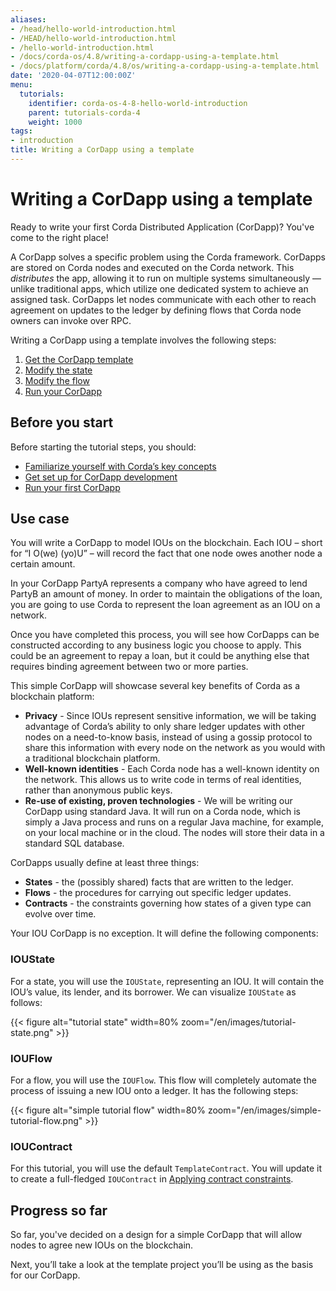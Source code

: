 ```yaml
---
aliases:
- /head/hello-world-introduction.html
- /HEAD/hello-world-introduction.html
- /hello-world-introduction.html
- /docs/corda-os/4.8/writing-a-cordapp-using-a-template.html
- /docs/platform/corda/4.8/os/writing-a-cordapp-using-a-template.html
date: '2020-04-07T12:00:00Z'
menu:
  tutorials:
    identifier: corda-os-4-8-hello-world-introduction
    parent: tutorials-corda-4
    weight: 1000
tags:
- introduction
title: Writing a CorDapp using a template
---
```



# Writing a CorDapp using a template

Ready to write your first Corda Distributed Application (CorDapp)? You've come to the right place!

A CorDapp solves a specific problem using the Corda framework. CorDapps are stored on Corda nodes and executed on the Corda network. This *distributes* the app, allowing it to run on multiple systems simultaneously — unlike traditional apps, which utilize one dedicated system to achieve an assigned task. CorDapps let nodes communicate with each other to reach agreement on updates to the ledger by defining flows that Corda node owners can invoke over RPC.

Writing a CorDapp using a template involves the following steps:

1. [Get the CorDapp template](obtain-the-cordapp-template)
2. [Modify the state](modify-the-state.md)
3. [Modify the flow](modify-the-flow.md)
4. [Run your CorDapp](run-your-cordapp.md)


## Before you start

Before starting the tutorial steps, you should:

* [Familiarize yourself with Corda’s key concepts](key-concepts.md)
* [Get set up for CorDapp development](getting-set-up.md)
* [Run your first CorDapp](tutorial-cordapp.md)


## Use case

You will write a CorDapp to model IOUs on the blockchain. Each IOU – short for “I O(we) (yo)U” – will record the fact that one node owes
another node a certain amount.

In your CorDapp PartyA represents a company who have agreed to lend PartyB an amount of money. In order to maintain the obligations of the loan, you are going to use Corda to represent the loan agreement as an IOU on a network.

Once you have completed this process, you will see how CorDapps can be constructed according to any business logic you choose to apply. This could be an agreement to repay a loan, but it could be anything else that requires binding agreement between two or more parties.

This simple CorDapp will showcase several key benefits of Corda as a blockchain platform:

* **Privacy** - Since IOUs represent sensitive information, we will be taking advantage of Corda’s ability to only share
ledger updates with other nodes on a need-to-know basis, instead of using a gossip protocol to share this information with every node on
the network as you would with a traditional blockchain platform.
* **Well-known identities** - Each Corda node has a well-known identity on the network. This allows us to write code in terms of real
identities, rather than anonymous public keys.
* **Re-use of existing, proven technologies** - We will be writing our CorDapp using standard Java. It will run on a Corda node, which is
simply a Java process and runs on a regular Java machine, for example, on your local machine or in the cloud. The nodes will store their data in
a standard SQL database.

CorDapps usually define at least three things:


* **States** - the (possibly shared) facts that are written to the ledger.
* **Flows** - the procedures for carrying out specific ledger updates.
* **Contracts** - the constraints governing how states of a given type can evolve over time.

Your IOU CorDapp is no exception. It will define the following components:


### IOUState

For a state, you will use the `IOUState`, representing an IOU. It will contain the IOU’s value, its lender, and its borrower. We can visualize
`IOUState` as follows:


{{< figure alt="tutorial state" width=80% zoom="/en/images/tutorial-state.png" >}}


### IOUFlow

For a flow, you will use the `IOUFlow`. This flow will completely automate the process of issuing a new IOU onto a ledger. It has the following
steps:


{{< figure alt="simple tutorial flow" width=80% zoom="/en/images/simple-tutorial-flow.png" >}}


### IOUContract

For this tutorial, you will use the default `TemplateContract`. You will update it to create a full-fledged `IOUContract` in [Applying contract constraints](tut-two-party-introduction.md).


## Progress so far

So far, you've decided on a design for a simple CorDapp that will allow nodes to agree new IOUs on the blockchain.

Next, you’ll take a look at the template project you’ll be using as the basis for our CorDapp.
